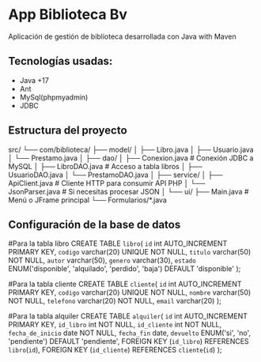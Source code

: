 # App Biblioteca Bv
Aplicación de gestión de biblioteca desarrollada con Java with Maven

## Tecnologías usadas:
- Java +17
- Ant
- MySql(phpmyadmin)
- JDBC

## Estructura del proyecto
src/
 └── com/biblioteca/
      ├── model/
      │    ├── Libro.java
      │    ├── Usuario.java
      │    └── Prestamo.java
      │
      ├── dao/
      │    ├── Conexion.java      # Conexión JDBC a MySQL
      │    ├── LibroDAO.java      # Acceso a tabla libros
      │    ├── UsuarioDAO.java
      │    └── PrestamoDAO.java
      │
      ├── service/
      │    ├── ApiClient.java     # Cliente HTTP para consumir API PHP
      │    └── JsonParser.java    # Si necesitas procesar JSON
      │
      └── ui/
           ├── Main.java          # Menú o JFrame principal
           └── Formularios/*.java



## Configuración de la base de datos
#Para la tabla libro
CREATE TABLE `libro`(
	`id` int AUTO_INCREMENT PRIMARY KEY,
    `codigo` varchar(20) UNIQUE NOT NULL,
    `titulo` varchar(50) NOT NULL,
    `autor` varchar(50),
    `genero` varchar(30),
    `estado` ENUM('disponible', 'alquilado', 'perdido', 'baja') DEFAULT 'disponible'
);

#Para la tabla cliente
CREATE TABLE `cliente`(
	`id` int AUTO_INCREMENT PRIMARY KEY,
    `codigo` varchar(20) UNIQUE NOT NULL,
    `nombre` varchar(50) NOT NULL,
    `telefono` varchar(20) NOT NULL,
    `email` varchar(20)
);

#Para la tabla alquiler
CREATE TABLE `alquiler`(
	`id` int AUTO_INCREMENT PRIMARY KEY,
    `id_libro` int NOT NULL,
    `id_cliente` int NOT NULL,
    `fecha_de_inicio` date NOT NULL,
    `fecha_fin` date,
    `devuelto` ENUM('si', 'no', 'pendiente') DEFAULT 'pendiente',
    FOREIGN KEY (`id_libro`) REFERENCES `libro`(`id`),
    FOREIGN KEY (`id_cliente`) REFERENCES `cliente`(`id`)
);